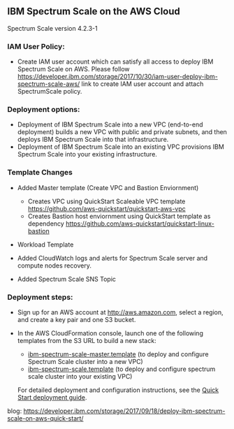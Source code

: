 ## IBM Spectrum Scale on the AWS Cloud
Spectrum Scale version 4.2.3-1

### IAM User Policy:

* Create IAM user account which can satisfy all access to deploy IBM Spectrum Scale on AWS. 
  Please follow https://developer.ibm.com/storage/2017/10/30/iam-user-deploy-ibm-spectrum-scale-aws/  link to create IAM user account and attach SpectrumScale policy.

### Deployment options:
* Deployment of IBM Spectrum Scale into a new VPC (end-to-end deployment) builds a new VPC with public and private subnets, and then deploys IBM Spectrum Scale into that infrastructure.
* Deployment of IBM Spectrum Scale into an existing VPC provisions IBM Spectrum Scale into your existing infrastructure. 

### Template Changes
* Added Master template (Create VPC and Bastion Enviornment)
  * Creates VPC using QuickStart Scaleable VPC template https://github.com/aws-quickstart/quickstart-aws-vpc
  * Creates Bastion host enviornment using QuickStart template as dependency https://github.com/aws-quickstart/quickstart-linux-bastion

* Workload Template
 * Added CloudWatch logs and alerts for Spectrum Scale server and compute nodes recovery.
 * Added Spectrum Scale SNS Topic
 
### Deployment steps:

* Sign up for an AWS account at http://aws.amazon.com, select a region, and create a key pair and one S3 bucket.
* In the AWS CloudFormation console, launch one of the following templates from the S3 URL to build a new stack:
  - [ibm-spectrum-scale-master.template](https://s3.amazonaws.com/quickstart-reference/ibm/spectrumscale/latest/templates/ibm-spectrum-scale-master.template) (to deploy and configure Spectrum Scale cluster into a new VPC)
  - [ibm-spectrum-scale.template](https://s3.amazonaws.com/quickstart-reference/ibm/spectrumscale/latest/templates/ibm-spectrum-scale-master.template) (to deploy and configure spectrum scale cluster into your existing VPC)

  For detailed deployment and configuration instructions, see the [Quick Start deployment guide](https://s3.amazonaws.com/quickstart-reference/ibm/spectrumscale/latest/doc/ibm-spectrumscale-on-the-aws-cloud.pdf).

blog: https://developer.ibm.com/storage/2017/09/18/deploy-ibm-spectrum-scale-on-aws-quick-start/
